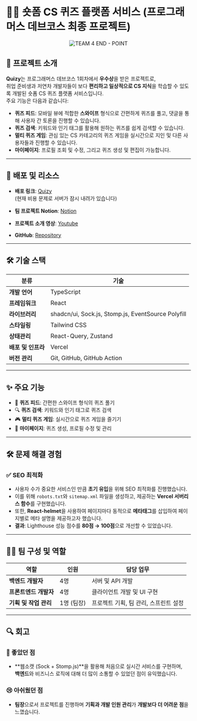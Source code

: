 # 🧑‍💻 숏폼 CS 퀴즈 플랫폼 서비스 (프로그래머스 데브코스 최종 프로젝트)

</div>

<div align=center>

![TEAM 4 END - POINT](https://github.com/user-attachments/assets/0262f3d9-ab9e-44ec-8a86-5c7dd703a66f)

</div>

## 📌 프로젝트 소개  
**Quizy**는 프로그래머스 데브코스 1회차에서 **우수상**을 받은 프로젝트로,  
취업 준비생과 저연차 개발자들이 보다 **편리하고 일상적으로 CS 지식**을 학습할 수 있도록 개발된 숏폼 CS 퀴즈 플랫폼 서비스입니다.  
주요 기능은 다음과 같습니다:

- **퀴즈 피드**: 모바일 뷰에 적합한 **스와이프** 형식으로 간편하게 퀴즈를 풀고, 댓글을 통해 사용자 간 토론을 진행할 수 있습니다.
- **퀴즈 검색**: 키워드와 인기 태그를 활용해 원하는 퀴즈를 쉽게 검색할 수 있습니다.
- **멀티 퀴즈 게임**: 관심 있는 CS 카테고리의 퀴즈 게임을 실시간으로 지인 및 다른 사용자들과 진행할 수 있습니다.
- **마이페이지**: 프로필 조회 및 수정, 그리고 퀴즈 생성 및 편집이 가능합니다.

---

## 🚀 배포 및 리소스 
- **배포 링크**: [Quizy](https://quizy-fe.vercel.app/)  
  (현재 비용 문제로 서버가 잠시 내려가 있습니다)
  
- **팀 프로젝트 Notion**: [Notion](https://snapdragon-canary-315.notion.site/Team04-EndPoint-1584af60efb7809e99fedaa490f2cbc9?pvs=4) 

- **프로젝트 소개 영상**: [Youtube](https://www.youtube.com/watch?v=K8iRQxYGXew)

- **GitHub**: [Repository](https://github.com/prgrms-web-devcourse-final-project/WEB1_1_Endpoint_FE)

---

## 🛠 기술 스택  
| 분류        | 기술  |
|------------|--------------------------|
| **개발 언어**  | TypeScript |
| **프레임워크** | React |
| **라이브러리** | shadcn/ui, Sock.js, Stomp.js, EventSource Polyfill |
| **스타일링** | Tailwind CSS |
| **상태관리** | React-Query, Zustand |
| **배포 및 인프라** | Vercel |
| **버전 관리** | Git, GitHub, GitHub Action |

---

## ✨ 주요 기능  
- 📲 **퀴즈 피드**: 간편한 스와이프 형식의 퀴즈 풀기  
- 🔍 **퀴즈 검색**: 키워드와 인기 태그로 퀴즈 검색  
- 🎮 **멀티 퀴즈 게임**: 실시간으로 퀴즈 게임을 즐기기  
- 📝 **마이페이지**: 퀴즈 생성, 프로필 수정 및 관리  

---

## 🛠 문제 해결 경험  
### ✅ SEO 최적화  
- 사용자 수가 중요한 서비스인 만큼 **초기 유입**을 위해 SEO 최적화를 진행했습니다.  
- 이를 위해 `robots.txt`와 `sitemap.xml` 파일을 생성하고, 제공하는 **Vercel 서버리스 함수**를 구현했습니다.  
- 또한, **React-helmet**을 사용하여 페이지마다 동적으로 **메타태그**를 삽입하여 페이지별로 메타 설명을 제공하고자 했습니다.  
- **결과**: Lighthouse 성능 점수를 **80점 → 100점**으로 개선할 수 있었습니다.

---

## 👨‍💻 팀 구성 및 역할  
| 역할 | 인원 | 담당 업무 |
|------|------|-------------------------|
| **백엔드 개발자** | 4명 | 서버 및 API 개발 |
| **프론트엔드 개발자** | 4명 | 클라이언트 개발 및 UI 구현 |
| **기획 및 작업 관리** | 1명 (팀장) | 프로젝트 기획, 팀 관리, 스프린트 설정 |

---

## 🔍 회고  
### 🌟 좋았던 점  
- **웹소캣 (Sock + Stomp.js)**을 활용해 처음으로 실시간 서비스를 구현하며,  
  **백엔드**와 비즈니스 로직에 대해 더 많이 소통할 수 있었던 점이 유익했습니다.

### 😢 아쉬웠던 점  
- **팀장**으로서 프로젝트를 진행하며 **기획과 개발 인원 관리**가 **개발보다 더 어려운 점**을 느꼈습니다.  
